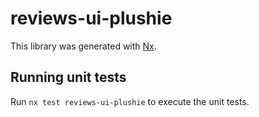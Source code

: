 # reviews-ui-plushie

This library was generated with [Nx](https://nx.dev).

## Running unit tests

Run `nx test reviews-ui-plushie` to execute the unit tests.
